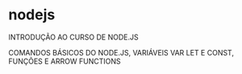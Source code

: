 # nodejs

INTRODUÇÃO AO CURSO DE NODE.JS 

COMANDOS BÁSICOS DO NODE.JS,
VARIÁVEIS VAR LET E CONST,
FUNÇÕES E ARROW FUNCTIONS
